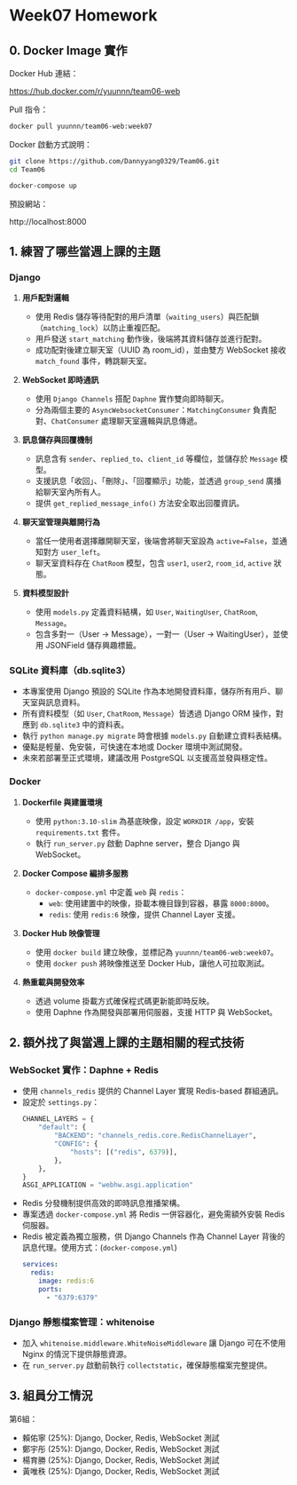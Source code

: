 # Week07 Homework

## 0. Docker Image 實作

Docker Hub 連結：

https://hub.docker.com/r/yuunnn/team06-web


Pull 指令：

```bash
docker pull yuunnn/team06-web:week07
```

Docker 啟動方式說明：
```bash
git clone https://github.com/Dannyyang0329/Team06.git
cd Team06

docker-compose up
```

預設網站：

http://localhost:8000

## 1. 練習了哪些當週上課的主題

### Django

1. **用戶配對邏輯**
   - 使用 Redis 儲存等待配對的用戶清單（`waiting_users`）與匹配鎖（`matching_lock`）以防止重複匹配。
   - 用戶發送 `start_matching` 動作後，後端將其資料儲存並進行配對。
   - 成功配對後建立聊天室（UUID 為 room_id），並由雙方 WebSocket 接收 `match_found` 事件，轉跳聊天室。

2. **WebSocket 即時通訊**
   - 使用 `Django Channels` 搭配 `Daphne` 實作雙向即時聊天。
   - 分為兩個主要的 `AsyncWebsocketConsumer`：`MatchingConsumer` 負責配對、`ChatConsumer` 處理聊天室邏輯與訊息傳遞。

3. **訊息儲存與回覆機制**
   - 訊息含有 `sender`、`replied_to`、`client_id` 等欄位，並儲存於 `Message` 模型。
   - 支援訊息「收回」、「刪除」、「回覆顯示」功能，並透過 `group_send` 廣播給聊天室內所有人。
   - 提供 `get_replied_message_info()` 方法安全取出回覆資訊。

4. **聊天室管理與離開行為**
   - 當任一使用者選擇離開聊天室，後端會將聊天室設為 `active=False`，並通知對方 `user_left`。
   - 聊天室資料存在 `ChatRoom` 模型，包含 `user1`, `user2`, `room_id`, `active` 狀態。

5. **資料模型設計**
   - 使用 `models.py` 定義資料結構，如 `User`, `WaitingUser`, `ChatRoom`, `Message`。
   - 包含多對一（User → Message），一對一（User → WaitingUser），並使用 JSONField 儲存興趣標籤。

### SQLite 資料庫（db.sqlite3）

- 本專案使用 Django 預設的 SQLite 作為本地開發資料庫，儲存所有用戶、聊天室與訊息資料。
- 所有資料模型（如 `User`, `ChatRoom`, `Message`）皆透過 Django ORM 操作，對應到 `db.sqlite3` 中的資料表。
- 執行 `python manage.py migrate` 時會根據 `models.py` 自動建立資料表結構。
- 優點是輕量、免安裝，可快速在本地或 Docker 環境中測試開發。
- 未來若部署至正式環境，建議改用 PostgreSQL 以支援高並發與穩定性。

### Docker

1. **Dockerfile 與建置環境**
   - 使用 `python:3.10-slim` 為基底映像，設定 `WORKDIR /app`，安裝 `requirements.txt` 套件。
   - 執行 `run_server.py` 啟動 Daphne server，整合 Django 與 WebSocket。

2. **Docker Compose 編排多服務**
   - `docker-compose.yml` 中定義 `web` 與 `redis`：
     - `web`: 使用建置中的映像，掛載本機目錄到容器，暴露 `8000:8000`。
     - `redis`: 使用 `redis:6` 映像，提供 Channel Layer 支援。

3. **Docker Hub 映像管理**
   - 使用 `docker build` 建立映像，並標記為 `yuunnn/team06-web:week07`。
   - 使用 `docker push` 將映像推送至 Docker Hub，讓他人可拉取測試。

4. **熱重載與開發效率**
   - 透過 volume 掛載方式確保程式碼更新能即時反映。
   - 使用 Daphne 作為開發與部署用伺服器，支援 HTTP 與 WebSocket。



## 2. 額外找了與當週上課的主題相關的程式技術

### WebSocket 實作：Daphne + Redis

- 使用 `channels_redis` 提供的 Channel Layer 實現 Redis-based 群組通訊。
- 設定於 `settings.py`：
  ```python
  CHANNEL_LAYERS = {
      "default": {
          "BACKEND": "channels_redis.core.RedisChannelLayer",
          "CONFIG": {
              "hosts": [("redis", 6379)],
          },
      },
  }
  ASGI_APPLICATION = "webhw.asgi.application"
  ```
- Redis 分發機制提供高效的即時訊息推播架構。
- 專案透過 `docker-compose.yml` 將 Redis 一併容器化，避免需額外安裝 Redis 伺服器。
- Redis 被定義為獨立服務，供 Django Channels 作為 Channel Layer 背後的訊息代理。使用方式：(```docker-compose.yml```)
  ```yaml
  services:
    redis:
      image: redis:6
      ports:
        - "6379:6379"

### Django 靜態檔案管理：whitenoise

- 加入 `whitenoise.middleware.WhiteNoiseMiddleware` 讓 Django 可在不使用 Nginx 的情況下提供靜態資源。
- 在 `run_server.py` 啟動前執行 `collectstatic`，確保靜態檔案完整提供。


## 3. 組員分工情況

第6組：
* 賴佑寧 (25%): Django, Docker, Redis, WebSocket 測試
* 鄭宇彤 (25%): Django, Docker, Redis, WebSocket 測試
* 楊育勝 (25%): Django, Docker, Redis, WebSocket 測試
* 黃唯秩 (25%): Django, Docker, Redis, WebSocket 測試